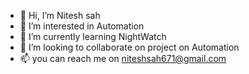 - 👋 Hi, I’m Nitesh sah
- 👀 I’m interested in Automation
- 🌱 I’m currently learning NightWatch
- 💞️ I’m looking to collaborate on project on Automation
- 📫 you can reach me on niteshsah671@gmail.com

<!---
nsv671/nsv671 is a ✨ special ✨ repository because its `README.md` (this file) appears on your GitHub profile.
You can click the Preview link to take a look at your changes.
--->
